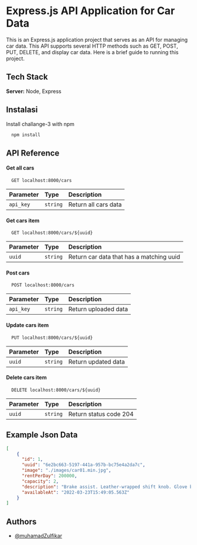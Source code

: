
# Express.js API Application for Car Data

This is an Express.js application project that serves as an API for managing car data. This API supports several HTTP methods such as GET, POST, PUT, DELETE, and display car data. Here is a brief guide to running this project.


## Tech Stack

**Server:** Node, Express


## Instalasi

Install challange-3 with npm

```bash
  npm install
```

    
## API Reference


#### Get all cars

```http
  GET localhost:8000/cars
```

| Parameter | Type     | Description                |
| :-------- | :------- | :------------------------- |
| `api_key` | `string` |Return all cars data|

#### Get cars item

```http
  GET localhost:8000/cars/${uuid}
```

| Parameter | Type     | Description                       |
| :-------- | :------- | :-------------------------------- |
| `uuid`      | `string` | Return car data that has a matching uuid|

#### Post cars

```http
  POST localhost:8000/cars
```

| Parameter | Type     | Description                       |
| :-------- | :------- | :-------------------------------- |
| `api_key`      | `string` | Return uploaded data|

#### Update cars item

```http
  PUT localhost:8000/cars/${uuid}
```

| Parameter | Type     | Description                       |
| :-------- | :------- | :-------------------------------- |
| `uuid`      | `string` | Return updated data|

#### Delete cars item

```http
  DELETE localhost:8000/cars/${uuid}
```

| Parameter | Type     | Description                       |
| :-------- | :------- | :-------------------------------- |
| `uuid`      | `string` | Return status code 204|


## Example Json Data

```json
[
    {
      "id": 1,
      "uuid": "6e2bc663-5197-441a-957b-bc75e4a2da7c",
      "image": "./images/car01.min.jpg",
      "rentPerDay": 200000,
      "capacity": 2,
      "description": "Brake assist. Leather-wrapped shift knob. Glove box lamp. Air conditioning w/in-cabin microfilter.",
      "availableAt": "2022-03-23T15:49:05.563Z"
    }
]

```
## Authors

- [@muhamadZulfikar](https://www.github.com/muhamadZulfikar)

